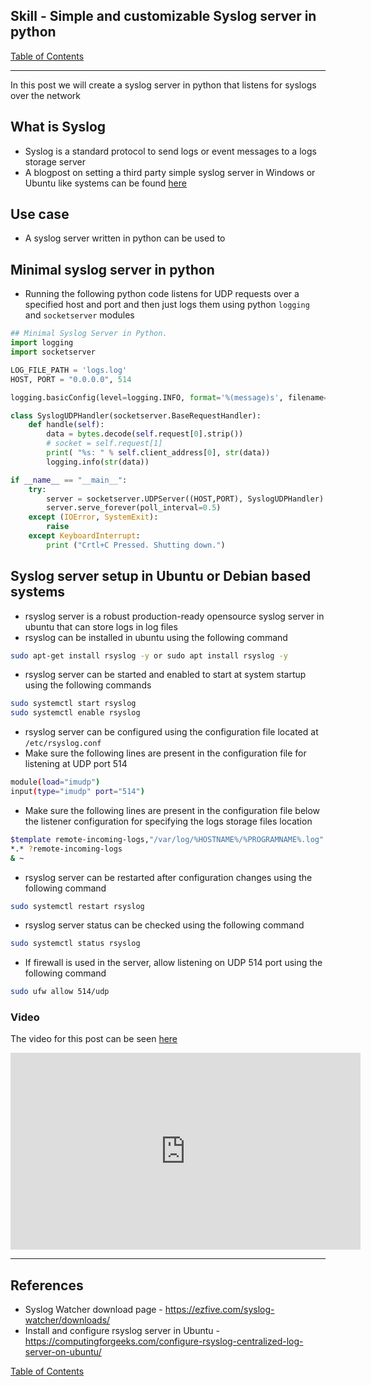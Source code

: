 ## Skill - Simple and customizable Syslog server in python

[Table of Contents](https://nagasudhir.blogspot.com/2020/04/taming-python-table-of-contents.html)

<hr>

In this post we will create a syslog server in python that listens for syslogs over the network

## What is Syslog
* Syslog is a standard protocol to send logs or event messages to a logs storage server
* A blogpost on setting a third party simple syslog server in Windows or Ubuntu like systems can be found [here](https://nagasudhir.blogspot.com/2023/01/simple-syslog-server-setup-in-windows.html) 

## Use case
* A syslog server written in python can be used to 

## Minimal syslog server in python
* Running the following python code listens for UDP requests over a specified host and port and then just logs them using python `logging` and `socketserver` modules

```py
## Minimal Syslog Server in Python.
import logging
import socketserver

LOG_FILE_PATH = 'logs.log'
HOST, PORT = "0.0.0.0", 514

logging.basicConfig(level=logging.INFO, format='%(message)s', filename=LOG_FILE_PATH, filemode='a')

class SyslogUDPHandler(socketserver.BaseRequestHandler):
	def handle(self):
		data = bytes.decode(self.request[0].strip())
		# socket = self.request[1]
		print( "%s: " % self.client_address[0], str(data))
		logging.info(str(data))

if __name__ == "__main__":
	try:
		server = socketserver.UDPServer((HOST,PORT), SyslogUDPHandler)
		server.serve_forever(poll_interval=0.5)
	except (IOError, SystemExit):
		raise
	except KeyboardInterrupt:
		print ("Crtl+C Pressed. Shutting down.")

```



## Syslog server setup in Ubuntu or Debian based systems
* rsyslog server is a robust production-ready opensource syslog server in ubuntu that can store logs in log files
* rsyslog can be installed in ubuntu using the following command
```bash
sudo apt-get install rsyslog -y or sudo apt install rsyslog -y
```
* rsyslog server can be started and enabled to start at system startup using the following commands
```bash
sudo systemctl start rsyslog
sudo systemctl enable rsyslog
```
* rsyslog server can be configured using the configuration file located at `/etc/rsyslog.conf` 
* Make sure the following lines are present in the configuration file for listening at UDP port 514
```bash
module(load="imudp")
input(type="imudp" port="514")
```
* Make sure the following lines are present in the configuration file below the listener configuration for specifying the logs storage files location
```bash
$template remote-incoming-logs,"/var/log/%HOSTNAME%/%PROGRAMNAME%.log" 
*.* ?remote-incoming-logs
& ~
```
* rsyslog server can be restarted after configuration changes using the following command
```bash
sudo systemctl restart rsyslog
```
* rsyslog server status can be checked using the following command
```bash
sudo systemctl status rsyslog
```
* If firewall is used in the server, allow listening on UDP 514 port using the following command
```bash
sudo ufw allow 514/udp
```

### Video
The video for this post can be seen [here](https://youtu.be/TIis6_RmMJo)

<iframe width="560" height="315" src="https://www.youtube.com/embed/TIis6_RmMJo" title="YouTube video player" frameborder="0" allow="accelerometer; autoplay; clipboard-write; encrypted-media; gyroscope; picture-in-picture; web-share" allowfullscreen></iframe>

<hr/>

## References
* Syslog Watcher download page - https://ezfive.com/syslog-watcher/downloads/
* Install and configure rsyslog server in Ubuntu - https://computingforgeeks.com/configure-rsyslog-centralized-log-server-on-ubuntu/

[Table of Contents](https://nagasudhir.blogspot.com/2020/04/taming-python-table-of-contents.html)


<!--stackedit_data:
eyJoaXN0b3J5IjpbMTcxMzk3NTMyLC0xMzU3MzQ4ODAzXX0=
-->